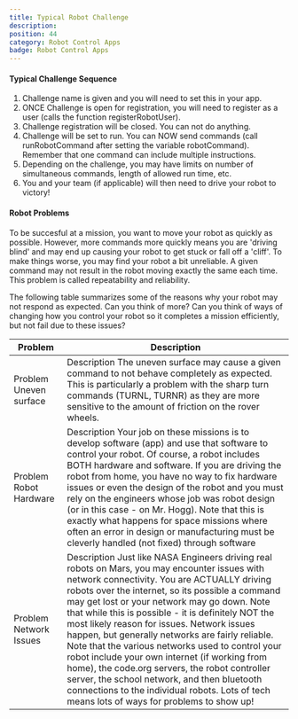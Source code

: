 ```yaml
---
title: Typical Robot Challenge
description:
position: 44
category: Robot Control Apps
badge: Robot Control Apps
---
```


<h4 class="bg-orange-700 text-white rounded p-4">Typical Challenge Sequence</h4>

<ol>
    <li>Challenge name is given and you will need to set this in your app.</li>
    <li>ONCE Challenge is open for registration, you will need to register as a user (calls the function registerRobotUser).</li>
    <li>Challenge registration will be closed. You can not do anything.</li>
    <li>Challenge will be set to run. You can NOW send commands (call runRobotCommand after setting the variable robotCommand). Remember that one command can include multiple instructions.</li>
    <li>Depending on the challenge, you may have limits on number of simultaneous commands, length of allowed run time, etc.</li>
    <li>You and your team (if applicable) will then need to drive your robot to victory!</li>
</ol>

<h4 class="bg-orange-700 text-white rounded p-4">Robot Problems</h4>

<p>
    To be succesful at a mission, you want to move your robot as quickly as possible. However, more commands more quickly means you are 'driving blind' and may end up causing your robot to get stuck or fall off a 'cliff'. To make things worse, you may find your robot a bit unreliable. A given command may not result in the robot moving exactly the same each time. This problem is called <span class="italic">repeatability and reliability</span>. 
</p>

<p>
    The following table summarizes some of the reasons why your robot may not respond as expected. Can you think of more? Can you think of ways of changing how you control your robot so it completes a mission efficiently, but not fail due to these issues?
</p>

<table class="border-collapse w-3/4">
    <thead>
        <tr>
            <th class="p-3 font-bold uppercase bg-gray-200 text-gray-600 border border-gray-300 hidden lg:table-cell">Problem</th>
            <th class="p-3 font-bold uppercase bg-gray-200 text-gray-600 border border-gray-300 hidden lg:table-cell">Description</th>
        </tr>
    </thead>
    <tbody>
        <tr class="bg-white lg:hover:bg-gray-100 flex lg:table-row flex-row lg:flex-row flex-wrap lg:flex-no-wrap mb-10 lg:mb-0">
            <td class="w-full lg:w-auto p-3 text-gray-800 text-center border border-b block lg:table-cell relative lg:static">
                <span class="lg:hidden absolute top-0 left-0 bg-blue-200 px-2 py-1 text-xs font-bold uppercase">Problem</span>
                Uneven surface
            </td>
            <td class="w-full lg:w-auto p-3 text-gray-800 text-center border border-b block lg:table-cell relative lg:static">
                <span class="lg:hidden absolute top-0 left-0 bg-blue-200 px-2 py-1 text-xs font-bold uppercase">Description</span>
                The uneven surface may cause a given command to not behave completely as expected. This is particularly a problem with the sharp turn commands (TURNL, TURNR) as they are more sensitive to the amount of friction on the rover wheels.
            </td>
        </tr>
        <tr class="bg-white lg:hover:bg-gray-100 flex lg:table-row flex-row lg:flex-row flex-wrap lg:flex-no-wrap mb-10 lg:mb-0">
            <td class="w-full lg:w-auto p-3 text-gray-800 text-center border border-b block lg:table-cell relative lg:static">
                <span class="lg:hidden absolute top-0 left-0 bg-blue-200 px-2 py-1 mb-4 text-xs font-bold uppercase">Problem</span>
                Robot Hardware
            </td>
            <td class="w-full lg:w-auto p-3 text-gray-800 text-center border border-b block lg:table-cell relative lg:static">
                <span class="lg:hidden absolute top-0 left-0 bg-blue-200 px-2 py-1 mb-4 text-xs font-bold uppercase">Description</span>
                Your job on these missions is to develop software (app) and use that software to control your robot. Of course, a robot includes BOTH hardware and software. If you are driving the robot from home, you have no way to fix hardware issues or even the design of the robot and you must rely on the engineers whose job was robot design (or in this case - on Mr. Hogg). Note that this is exactly what happens for space missions where often an error in design or manufacturing must be cleverly handled (not fixed) through software 
            </td>
        </tr>        
        <tr class="bg-white lg:hover:bg-gray-100 flex lg:table-row flex-row lg:flex-row flex-wrap lg:flex-no-wrap mb-10 lg:mb-0">
            <td class="w-full lg:w-auto p-3 text-gray-800 text-center border border-b block lg:table-cell relative lg:static">
                <span class="lg:hidden absolute top-0 left-0 bg-blue-200 px-2 py-1 mb-4 text-xs font-bold uppercase">Problem</span>
                Network Issues
            </td>
            <td class="w-full lg:w-auto p-3 text-gray-800 text-center border border-b block lg:table-cell relative lg:static">
                <span class="lg:hidden absolute top-0 left-0 bg-blue-200 px-2 py-1 mb-4 text-xs font-bold uppercase">Description</span>
                Just like NASA Engineers driving real robots on Mars, you may encounter issues with network connectivity. You are ACTUALLY driving robots over the internet, so its possible a command may get lost or your network may go down. Note that while this is possible - it is definitely NOT the most likely reason for issues. Network issues happen, but generally networks are fairly reliable. Note that the various networks used to control your robot include your own internet (if working from home), the code.org servers, the robot controller server, the school network, and then bluetooth connections to the individual robots. Lots of tech means lots of ways for problems to show up!
            </td>
        </tr>
    </tbody>
</table>
